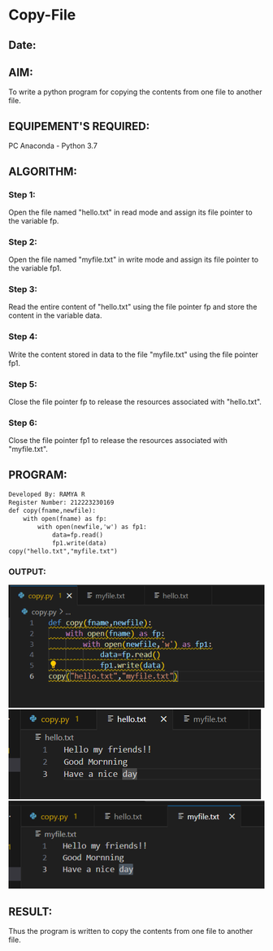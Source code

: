 # Copy-File
## Date:
## AIM:
To write a python program for copying the contents from one file to another file.
## EQUIPEMENT'S REQUIRED: 
PC
Anaconda - Python 3.7
## ALGORITHM: 
### Step 1:
Open the file named "hello.txt" in read mode and assign its file pointer to the variable fp.
### Step 2: 
 Open the file named "myfile.txt" in write mode and assign its file pointer to the variable fp1.
### Step 3: 
Read the entire content of "hello.txt" using the file pointer fp and store the content in the variable data.
### Step 4:  
Write the content stored in data to the file "myfile.txt" using the file pointer fp1.
### Step 5: 
Close the file pointer fp to release the resources associated with "hello.txt".
### Step 6: 
Close the file pointer fp1 to release the resources associated with "myfile.txt".
## PROGRAM:
```
Developed By: RAMYA R
Register Number: 212223230169
def copy(fname,newfile):
    with open(fname) as fp:
        with open(newfile,'w') as fp1:
            data=fp.read()
            fp1.write(data)
copy("hello.txt","myfile.txt")
```
### OUTPUT:
![alt text](<Screenshot 2024-05-15 165442.png>)
![alt text](<Screenshot 2024-05-15 165928.png>)
![alt text](<Screenshot 2024-05-15 165934.png>)

## RESULT:
Thus the program is written to copy the contents from one file to another file.
